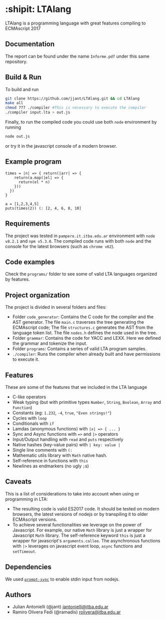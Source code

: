 # :shipit: LTAlang

LTAlang is a programming language with great features compiling to ECMAscript 2017

## Documentation
The report can be found under the name `Informe.pdf` under this same repository.

## Build & Run
To build and run

```bash
git clone https://github.com/jjant/LTAlang.git && cd LTAlang
make all
chmod 777 ./compiler #This is necessary to execute the compiler
./compiler input.lta > out.js
```

Finally, to run the compiled code you could use both `node` environment by running

```bash
node out.js
```

or try it in the javascript console of a modern browser.

## Example program
```lta
times = |n| => { return(|arr| => {
    return(a.map(|el| => {
      return(el * n)
    }))
  })
}

a = [1,2,3,4,5]
puts(times(2)) (: [2, 4, 6, 8, 10]

```

## Requirements
The project was tested in `pampero.it.itba.edu.ar` environment with `node v8.2.1` and `npm v5.3.0`. The compiled code runs with both `node` and the console for the latest browsers (such as `chrome v62`).

## Code examples
Check the  `programs/` folder to see some of valid LTA languages organized by features.

## Project organization
The project is divided in several folders and files:

* Folder `code_generator`: Contains the C code for the compiler and the AST generator. The file  `main.c` traverses the tree generating the ECMAscript code; The file `structures.c` generates the AST from the language token list. The file `nodes.h` defines the node used in the tree.
* Folder `grammar`: Contains the code for YACC and LEXX. Here we defined the grammar and tokenize the input.
* Folder `programs`: Contains a series of valid LTA program samples.
* `./compiler`: Runs the compiler when already built and have permissions to execute it.

## Features
These are some of the features that we included in the LTA language

* C-like operators
* Weak typing (but with primitive types `Number`, `String`, `Boolean`, `Array` and `Function`)
* Constants (eg: `1.232`, `-4`, `true`, `"Even strings!"`)
* Cycles with `loop`
* Conditionals with `if`
* Lamdas (anonymous functions) with `|x| => { ... }`
* Sync and Async functions with `=>` and `|>` operators
* Input/Output handling with `read` and `puts` respectively
* Native hashes (key-value pairs) with `| key: value |`
* Single line comments with `(:`
* Mathematic utils library with `Math` native hash.
* Self-reference in functions with `this`
* Newlines as endmarkers (no ugly `;`s)

## Caveats
This is a list of considerations to take into account when using or programming in LTA:

* The resulting code is valid ES2017 code. It should be tested on modern browsers, the latest versions of nodejs or by transpiling it to older ECMAscript versions.
* To achieve several functionalities we leverage on the power of Javascript. For example, our native `Math` library is just a wrapper for Javascript `Math` library. The self-reference keyword `this` is just a wrapper for javascript's `arguments.callee`. The asynchronous functions with `|>` leverages on javascript event loop, `async` functions and `setTimeout`.

## Dependencies
We used [`prompt-sync`](https://github.com/0x00A/prompt-sync) to enable stdin input from nodejs.

## Authors
* Julian Antonielli (@jant) jantonielli@itba.edu.ar
* Ramiro Olivera Fedi (@ramadis) rolivera@itba.edu.ar
